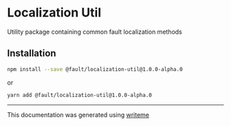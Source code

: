 # Localization Util

Utility package containing common fault localization methods

## Installation

```bash
npm install --save @fault/localization-util@1.0.0-alpha.0
```
or
```bash
yarn add @fault/localization-util@1.0.0-alpha.0
```

---
This documentation was generated using [writeme](https://www.npmjs.com/package/@writeme/core)
